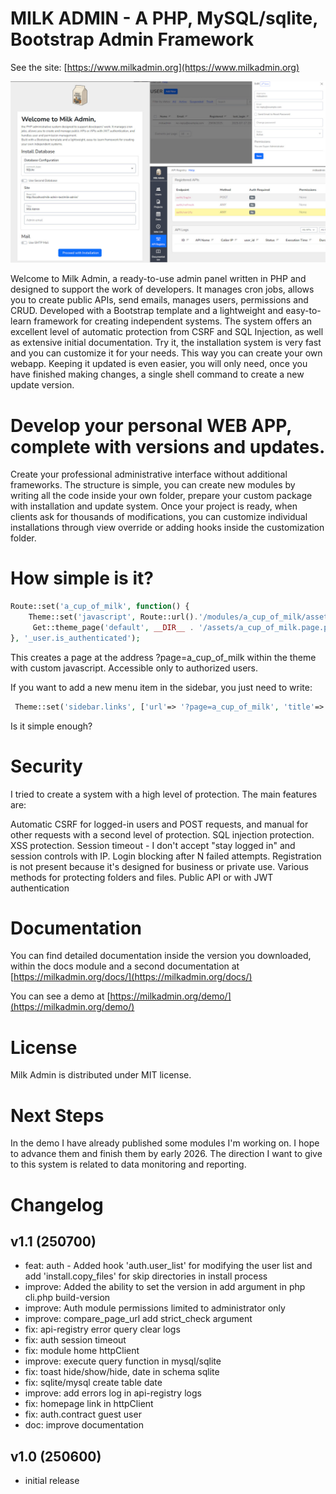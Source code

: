 # MILK ADMIN - A PHP, MySQL/sqlite, Bootstrap Admin Framework

See the site: [https://www.milkadmin.org](https://www.milkadmin.org)

![Milk Admin](https://github.com/giuliopanda/repo/blob/main/milkadmin-img01.jpg)

Welcome to Milk Admin, a ready-to-use admin panel written in PHP and designed to support the work of developers. It manages cron jobs, allows you to create public APIs, send emails, manages users, permissions and CRUD.
Developed with a Bootstrap template and a lightweight and easy-to-learn framework for creating independent systems.
The system offers an excellent level of automatic protection from CSRF and SQL Injection, as well as extensive initial documentation.
Try it, the installation system is very fast and you can customize it for your needs. This way you can create your own webapp. Keeping it updated is even easier, you will only need, once you have finished making changes, a single shell command to create a new update version.


# Develop your personal WEB APP, complete with versions and updates.  
Create your professional administrative interface without additional frameworks. The structure is simple, you can create new modules by writing all the code inside your own folder, prepare your custom package with installation and update system.
Once your project is ready, when clients ask for thousands of modifications, you can customize individual installations through view override or adding hooks inside the customization folder.


# How simple is it?

```php
Route::set('a_cup_of_milk', function() {
    Theme::set('javascript', Route::url().'/modules/a_cup_of_milk/assets/a_cup_of_milk.js');
     Get::theme_page('default', __DIR__ . '/assets/a_cup_of_milk.page.php');
}, '_user.is_authenticated');
```

This creates a page at the address ?page=a_cup_of_milk within the theme with custom javascript. Accessible only to authorized users.

If you want to add a new menu item in the sidebar, you just need to write:

```php 
 Theme::set('sidebar.links', ['url'=> '?page=a_cup_of_milk', 'title'=> 'A cup of milk', 'icon'=> 'bi-cup-hot-fill', 'order'=> 70] );
```

Is it simple enough? 


# Security
I tried to create a system with a high level of protection. The main features are:

Automatic CSRF for logged-in users and POST requests, and manual for other requests with a second level of protection.
SQL injection protection.
XSS protection.
Session timeout - I don't accept "stay logged in" and session controls with IP.
Login blocking after N failed attempts.
Registration is not present because it's designed for business or private use.
Various methods for protecting folders and files.
Public API or with JWT authentication

# Documentation
You can find detailed documentation inside the version you downloaded, within the docs module and a second documentation at [https://milkadmin.org/docs/](https://milkadmin.org/docs/)

You can see a demo at [https://milkadmin.org/demo/](https://milkadmin.org/demo/)

# License
Milk Admin is distributed under MIT license.

# Next Steps
In the demo I have already published some modules I'm working on. I hope to advance them and finish them by early 2026. 
The direction I want to give to this system is related to data monitoring and reporting.

# Changelog

## v1.1 (250700)
- feat: auth - Added hook 'auth.user_list' for modifying the user list and add 'install.copy_files' for skip directories in install process
- improve: Added the ability to set the version in add argument in php cli.php build-version
- improve: Auth module permissions limited to administrator only
- improve: compare_page_url add strict_check argument
- fix: api-registry error query clear logs
- fix: auth session timeout
- fix: module home httpClient
- improve: execute query function in mysql/sqlite
- fix: toast hide/show/hide, date in schema sqlite
- fix: sqlite/mysql create table date
- improve: add errors log in api-registry logs
- fix: homepage link in httpClient
- fix: auth.contract guest user
- doc: improve documentation

## v1.0 (250600)
- initial release
